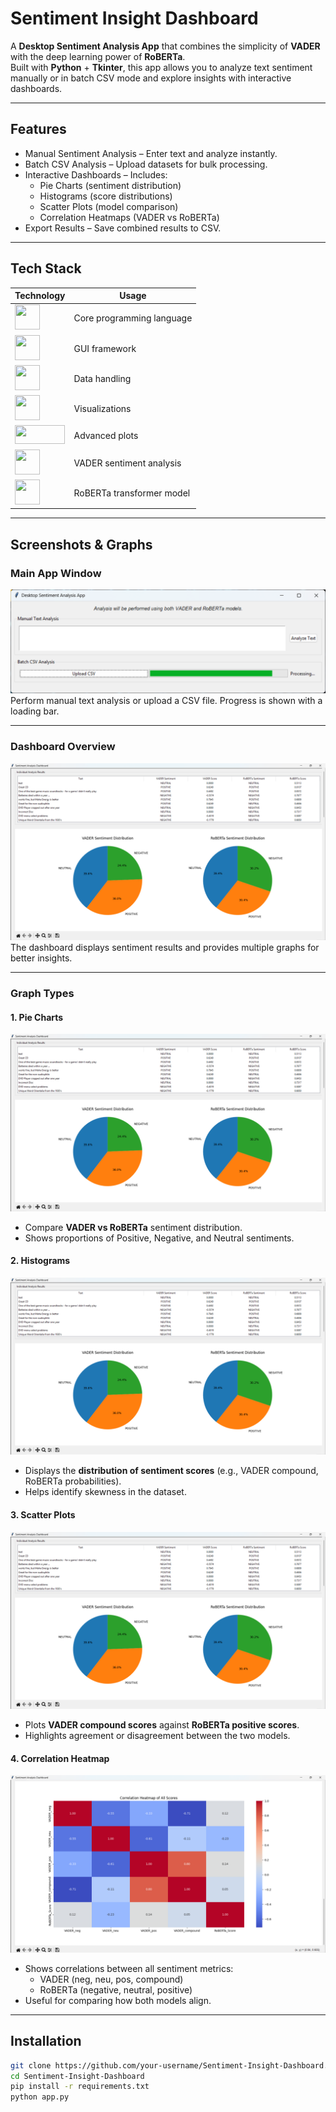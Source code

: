 # Sentiment Insight Dashboard  

A **Desktop Sentiment Analysis App** that combines the simplicity of **VADER** with the deep learning power of **RoBERTa**.  
Built with **Python** + **Tkinter**, this app allows you to analyze text sentiment manually or in batch CSV mode and explore insights with interactive dashboards.

---

## Features
- Manual Sentiment Analysis – Enter text and analyze instantly.  
- Batch CSV Analysis – Upload datasets for bulk processing.  
- Interactive Dashboards – Includes:
  - Pie Charts (sentiment distribution)  
  - Histograms (score distributions)  
  - Scatter Plots (model comparison)  
  - Correlation Heatmaps (VADER vs RoBERTa)  
- Export Results – Save combined results to CSV.  

---

## Tech Stack  

| Technology | Usage |
|------------|--------|
| <img src="https://www.vectorlogo.zone/logos/python/python-icon.svg" width="40" height="40"/> | Core programming language |
| <img src="https://upload.wikimedia.org/wikipedia/commons/8/88/TkInterPython.png" width="40" height="40"/> | GUI framework |
| <img src="https://pandas.pydata.org/static/img/pandas_mark.svg" width="40" height="40"/> | Data handling |
| <img src="https://matplotlib.org/_static/logo2.svg" width="40" height="40"/> | Visualizations |
| <img src="https://seaborn.pydata.org/_images/logo-wide-lightbg.svg" width="80" height="30"/> | Advanced plots |
| <img src="https://upload.wikimedia.org/wikipedia/commons/3/3a/NTLK_Logo.png" width="40" height="40"/> | VADER sentiment analysis |
| <img src="https://huggingface.co/front/assets/huggingface_logo-noborder.svg" width="40" height="40"/> | RoBERTa transformer model |

---

## Screenshots & Graphs  

### Main App Window  
![Main App](./screenshots/Screenshot%202025-09-23%20225234.png)  
Perform manual text analysis or upload a CSV file. Progress is shown with a loading bar.  

---

### Dashboard Overview  
![Dashboard](./screenshots/Screenshot%202025-09-24%20113206.png)  
The dashboard displays sentiment results and provides multiple graphs for better insights.  

---

### Graph Types  

#### 1. Pie Charts  
![Pie Chart](./screenshots/Screenshot%202025-09-24%20113206.png)  
- Compare **VADER vs RoBERTa** sentiment distribution.  
- Shows proportions of Positive, Negative, and Neutral sentiments.  

#### 2. Histograms  
![Histogram](./screenshots/Screenshot%202025-09-24%20113206.png)  
- Displays the **distribution of sentiment scores** (e.g., VADER compound, RoBERTa probabilities).  
- Helps identify skewness in the dataset.  

#### 3. Scatter Plots  
![Scatter Plot](./screenshots/Screenshot%202025-09-24%20113206.png)  
- Plots **VADER compound scores** against **RoBERTa positive scores**.  
- Highlights agreement or disagreement between the two models.  

#### 4. Correlation Heatmap  
![Heatmap](./screenshots/Screenshot%202025-09-24%20113303.png)  
- Shows correlations between all sentiment metrics:  
  - VADER (neg, neu, pos, compound)  
  - RoBERTa (negative, neutral, positive)  
- Useful for comparing how both models align.  

---

## Installation  

```bash
git clone https://github.com/your-username/Sentiment-Insight-Dashboard.git
cd Sentiment-Insight-Dashboard
pip install -r requirements.txt
python app.py
